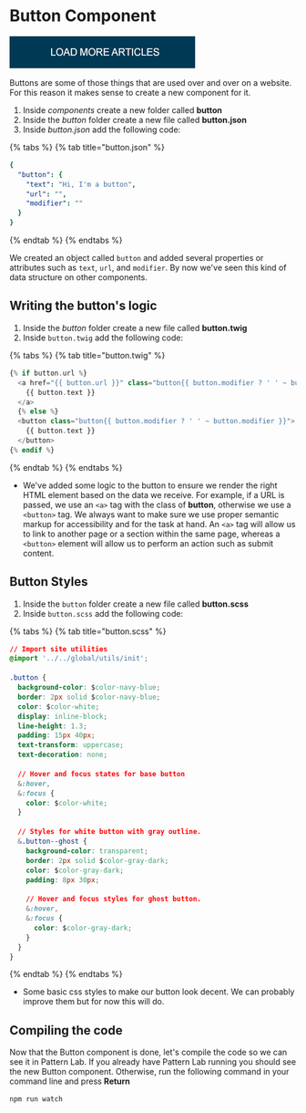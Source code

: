 # Button Component

![](../.gitbook/assets/button.png)

Buttons are some of those things that are used over and over on a website. For this reason it makes sense to create a new component for it.

1. Inside _components_ create a new folder called **button**
2. Inside the _button_ folder create a new file called **button.json**
3. Inside _button.json_ add the following code:

{% tabs %}
{% tab title="button.json" %}
```yaml
{
  "button": {
    "text": "Hi, I'm a button",
    "url": "",
    "modifier": ""
  }
}
```
{% endtab %}
{% endtabs %}

We created an object called `button` and added several properties or attributes such as `text`, `url`, and `modifier`. By now we've seen this kind of data structure on other components.

## Writing the button's logic

1. Inside the _button_ folder create a new file called **button.twig**
2. Inside `button.twig` add the following code:

{% tabs %}
{% tab title="button.twig" %}
```php
{% if button.url %}
  <a href="{{ button.url }}" class="button{{ button.modifier ? ' ' ~ button.modifier }}">
    {{ button.text }}
  </a>
  {% else %}
  <button class="button{{ button.modifier ? ' ' ~ button.modifier }}">
    {{ button.text }}
  </button>
{% endif %}
```
{% endtab %}
{% endtabs %}

* We've added some logic to the button to ensure we render the right HTML element based on the data we receive. For example, if a URL is passed, we use an `<a>` tag with the class of **button**, otherwise we use a `<button>` tag. We always want to make sure we use proper semantic markup for accessibility and for the task at hand. An `<a>` tag will allow us to link to another page or a section within the same page, whereas a `<button>` element will allow us to perform an action such as submit content.

## Button Styles

1. Inside the `button` folder create a new file called **button.scss**
2. Inside `button.scss` add the following code:

{% tabs %}
{% tab title="button.scss" %}
```css
// Import site utilities
@import '../../global/utils/init';

.button {
  background-color: $color-navy-blue;
  border: 2px solid $color-navy-blue;
  color: $color-white;
  display: inline-block;
  line-height: 1.3;
  padding: 15px 40px;
  text-transform: uppercase;
  text-decoration: none;

  // Hover and focus states for base button
  &:hover,
  &:focus {
    color: $color-white;
  }

  // Styles for white button with gray outline.
  &.button--ghost {
    background-color: transparent;
    border: 2px solid $color-gray-dark;
    color: $color-gray-dark;
    padding: 8px 30px;

    // Hover and focus styles for ghost button.
    &:hover,
    &:focus {
      color: $color-gray-dark;
    }
  }
}
```
{% endtab %}
{% endtabs %}

* Some basic css styles to make our button look decent.  We can probably improve them but for now this will do.

## Compiling the code

Now that the Button component is done, let's compile the code so we can see it in Pattern Lab. If you already have Pattern Lab running you should see the new Button component. Otherwise, run the following command in your command line and press **Return**

```bash
npm run watch
```

